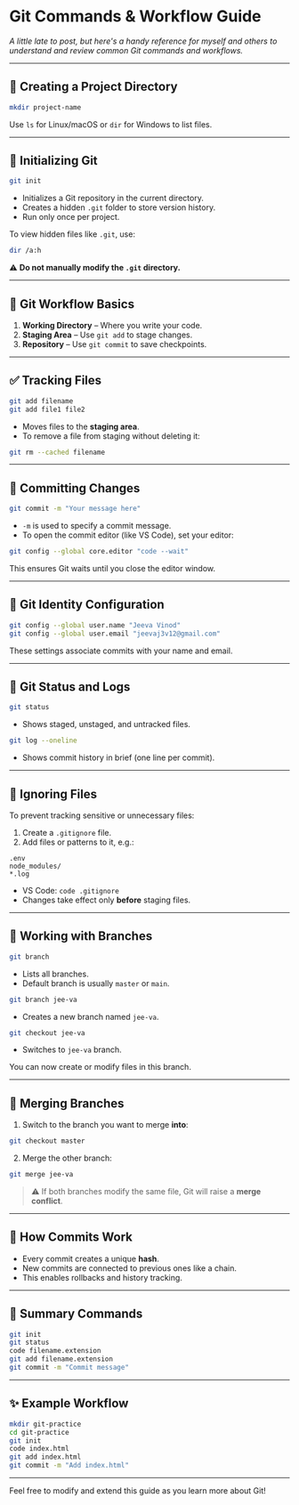 
# Git Commands & Workflow Guide

_A little late to post, but here's a handy reference for myself and others to understand and review common Git commands and workflows._

---

## 📁 Creating a Project Directory

```bash
mkdir project-name
````

Use `ls` for Linux/macOS or `dir` for Windows to list files.

---

## 🔧 Initializing Git

```bash
git init
```

* Initializes a Git repository in the current directory.
* Creates a hidden `.git` folder to store version history.
* Run only once per project.

To view hidden files like `.git`, use:

```bash
dir /a:h
```

⚠️ **Do not manually modify the `.git` directory.**

---

## 📌 Git Workflow Basics

1. **Working Directory** – Where you write your code.
2. **Staging Area** – Use `git add` to stage changes.
3. **Repository** – Use `git commit` to save checkpoints.

---

## ✅ Tracking Files

```bash
git add filename
git add file1 file2
```

* Moves files to the **staging area**.
* To remove a file from staging without deleting it:

```bash
git rm --cached filename
```

---

## 📍 Committing Changes

```bash
git commit -m "Your message here"
```

* `-m` is used to specify a commit message.
* To open the commit editor (like VS Code), set your editor:

```bash
git config --global core.editor "code --wait"
```

This ensures Git waits until you close the editor window.

---

## 👤 Git Identity Configuration

```bash
git config --global user.name "Jeeva Vinod"
git config --global user.email "jeevaj3v12@gmail.com"
```

These settings associate commits with your name and email.

---

## 📜 Git Status and Logs

```bash
git status
```

* Shows staged, unstaged, and untracked files.

```bash
git log --oneline
```

* Shows commit history in brief (one line per commit).

---

## 🚫 Ignoring Files

To prevent tracking sensitive or unnecessary files:

1. Create a `.gitignore` file.
2. Add files or patterns to it, e.g.:

```
.env
node_modules/
*.log
```

* VS Code: `code .gitignore`
* Changes take effect only **before** staging files.

---

## 🧪 Working with Branches

```bash
git branch
```

* Lists all branches.
* Default branch is usually `master` or `main`.

```bash
git branch jee-va
```

* Creates a new branch named `jee-va`.

```bash
git checkout jee-va
```

* Switches to `jee-va` branch.

You can now create or modify files in this branch.

---

## 🔄 Merging Branches

1. Switch to the branch you want to merge **into**:

```bash
git checkout master
```

2. Merge the other branch:

```bash
git merge jee-va
```

> ⚠️ If both branches modify the same file, Git will raise a **merge conflict**.

---

## 🔗 How Commits Work

* Every commit creates a unique **hash**.
* New commits are connected to previous ones like a chain.
* This enables rollbacks and history tracking.

---

## 🧵 Summary Commands

```bash
git init
git status
code filename.extension
git add filename.extension
git commit -m "Commit message"
```

---

## ✨ Example Workflow

```bash
mkdir git-practice
cd git-practice
git init
code index.html
git add index.html
git commit -m "Add index.html"
```

---

Feel free to modify and extend this guide as you learn more about Git!

```
